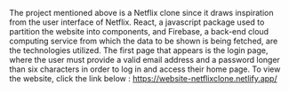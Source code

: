 The project mentioned above is a Netflix clone since it draws inspiration from the user interface of Netflix. 
React, a javascript package used to partition the website into components, and Firebase, a back-end cloud computing service from which the data to be shown is being fetched, are the technologies utilized.
The first page that appears is the login page, where the user must provide a valid email address and a password longer than six characters in order to log in and access their home page. 
To view the website, click the link below :
  https://website-netflixclone.netlify.app/
